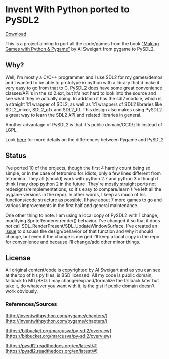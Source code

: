 Invent With Python ported to PySDL2
===================================

[Download](https://github.com/rswinkle/inventwithpython_pysdl2)


This is a project aiming to port all the code/games from the book
["Making Games with Python & Pygame"](http://inventwithpython.com/pygame/chapters/) by Al Sweigart
from pygame to PySDL2.

## Why?

Well, I'm mostly a C/C++ programmer and I use SDL2 for my games/demos and
I wanted to be able to prototype in python with a library that'd make
it very easy to go from that to C.  PySDL2 does have some
great convenience classes/API's in the sdl2.ext, but it's not hard to look
into the source and see what they're actually doing.  In addition it has
the sdl2 module, which is a straight 1:1 wrapper of SDL2, as well as
1:1 wrappers of SDL2 libraries like SDL2_mixer, SDL2_gfx and SDL2_ttf.
This design also makes using PySDL2 a great way to learn the SDL2
API and related libraries in general.

Another advantage of PySDL2 is that it's public domain/CC0/zlib instead of LGPL.

Look [here](https://pysdl2.readthedocs.org/en/latest/tutorial/pygamers.html)
for more details on the differences between Pygame and PySDL2


## Status
I've ported 10 of the projects, though the first 4 hardly count being so simple, or
in the case of tetromino for idiots, only a few lines different from tetromino.
They all (should) work with python 2.7 and python 3.x though I think I may drop
python 2 in the future.  They're mostly straight ports not redesigns/reimplementations,
so it's easy to compare/learn (I've left all the pygame versions in the repo).  In other
words, I keep as much of his functions/code structure as possible.  I have
about 7 more games to go and various improvements in the first half and general maintenance.

One other thing to note.  I am using a local copy of PySDL2 with 1 change, modifying
SpriteRenderer.render() behavior.  I've changed it so that it does *not* call
SDL_RenderPresent/SDL_UpdateWindowSurface. I've created an [issue](https://bitbucket.org/marcusva/py-sdl2/issues/91/spriterenderer-render-behavior-change) to
discuss the design/behavior of that function and why it should change,
but even if the change is merged I'll keep a local copy in the repo for
convenience and because I'll change/add other minor things.

## License
All original content/code is copyrighted by Al Sweigart and as you can see
at the top of his py files, is BSD licensed.  All my code is public domain,
fallback to MIT/BSD.  I may change/expand/formalize the fallback later but
take it, do whatever you want with it, is the gist if public domain doesn't
work obviously.

### References/Sources
[http://inventwithpython.com/pygame/chapters/](http://inventwithpython.com/pygame/chapters/)

[https://bitbucket.org/marcusva/py-sdl2/overview](https://bitbucket.org/marcusva/py-sdl2/overview)

[https://pysdl2.readthedocs.org/en/latest/#](https://pysdl2.readthedocs.org/en/latest/#)
